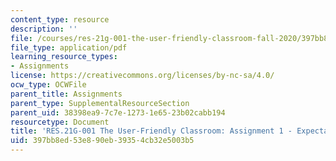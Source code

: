 ```yaml
---
content_type: resource
description: ''
file: /courses/res-21g-001-the-user-friendly-classroom-fall-2020/397bb8ed53e890eb39354cb32e5003b5_MITRES_21G_001F20_Assn1.pdf
file_type: application/pdf
learning_resource_types:
- Assignments
license: https://creativecommons.org/licenses/by-nc-sa/4.0/
ocw_type: OCWFile
parent_title: Assignments
parent_type: SupplementalResourceSection
parent_uid: 38398ea9-7c7e-1273-1e65-23b02cabb194
resourcetype: Document
title: 'RES.21G-001 The User-Friendly Classroom: Assignment 1 - Expectations'
uid: 397bb8ed-53e8-90eb-3935-4cb32e5003b5
---
```

